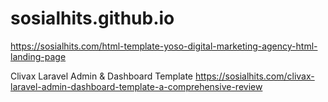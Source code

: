 # sosialhits.github.io
https://sosialhits.com/html-template-yoso-digital-marketing-agency-html-landing-page

Clivax Laravel Admin & Dashboard Template
https://sosialhits.com/clivax-laravel-admin-dashboard-template-a-comprehensive-review
